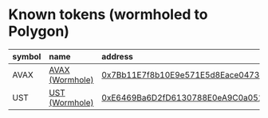 
Known tokens (wormholed to Polygon)
===================================
  
| symbol   | name                                                       | address                                                                                                                | origin    | sourceAddress                                                                                                         | symbol   |
|:---------|:-----------------------------------------------------------|:-----------------------------------------------------------------------------------------------------------------------|:----------|:----------------------------------------------------------------------------------------------------------------------|:-----------------|
| AVAX     | [AVAX (Wormhole)](http://coingecko.com/en/coins/avalanche) | [0x7Bb11E7f8b10E9e571E5d8Eace04735fDFB2358a](https://polygonscan.com/token/0x7Bb11E7f8b10E9e571E5d8Eace04735fDFB2358a) | avalanche | [0xb31f66aa3c1e785363f0875a1b74e27b85fd66c7](https://snowtrace.io/address/0xb31f66aa3c1e785363f0875a1b74e27b85fd66c7) | AVAX             |
| UST      | [UST (Wormhole)](http://coingecko.com/en/coins/terra-usd)  | [0xE6469Ba6D2fD6130788E0eA9C0a0515900563b59](https://polygonscan.com/token/0xE6469Ba6D2fD6130788E0eA9C0a0515900563b59) | terra     | [uusd](https://finder.terra.money/columbus-5/address/uusd)                                                            | UST              |